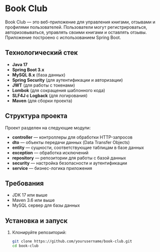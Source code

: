# Book Club

Book Club — это веб-приложение для управления книгами, отзывами и профилями пользователей. Пользователи могут регистрироваться, авторизовываться, управлять своими книгами и оставлять отзывы. Приложение построено с использованием Spring Boot.

## Технологический стек

- **Java 17**
- **Spring Boot 3.x**
- **MySQL 8.x** (база данных)
- **Spring Security** (для аутентификации и авторизации)
- **JWT** (для работы с токенами)
- **Lombok** (для сокращения шаблонного кода)
- **SLF4J с Logback** (для логирования)
- **Maven** (для сборки проекта)

## Структура проекта

Проект разделен на следующие модули:

- **controller** — контроллеры для обработки HTTP-запросов
- **dto** — объекты передачи данных (Data Transfer Objects)
- **entity** — сущности, соответствующие таблицам в базе данных
- **exception** — обработка исключений
- **repository** — репозитории для работы с базой данных
- **security** — настройка безопасности и аутентификации
- **service** — бизнес-логика приложения

## Требования

- JDK 17 или выше
- Maven 3.6 или выше
- MySQL сервер для базы данных

## Установка и запуск

1. Клонируйте репозиторий:
   ```bash
   git clone https://github.com/yourusername/book-club.git
   cd book-club